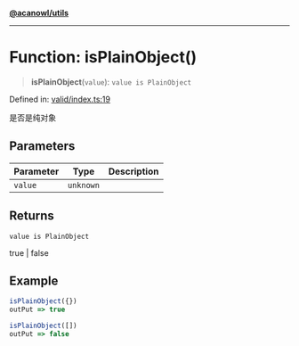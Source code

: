[**@acanowl/utils**](../../README.md)

***

# Function: isPlainObject()

> **isPlainObject**(`value`): `value is PlainObject`

Defined in: [valid/index.ts:19](https://github.com/acanowl/acanowl-framework/blob/e83eea0b29b448bee66564c78f8f3ea4fab8f88b/packages/utils/src/valid/index.ts#L19)

是否是纯对象

## Parameters

| Parameter | Type | Description |
| ------ | ------ | ------ |
| `value` | `unknown` |  |

## Returns

`value is PlainObject`

true | false

## Example

```ts
isPlainObject({})
outPut => true

isPlainObject([])
outPut => false
```
